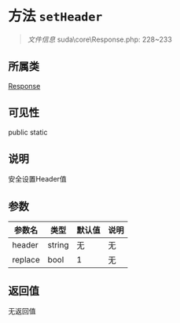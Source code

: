 # 方法 `setHeader`

> *文件信息* suda\core\Response.php: 228~233

## 所属类 

[Response](../Response.md)

## 可见性

 public static

## 说明

安全设置Header值

## 参数


| 参数名 | 类型 | 默认值 | 说明 |
|--------|-----|-------|-------|
| header |  string | 无 | 无 |
| replace |  bool | 1 | 无 |



## 返回值

无返回值
